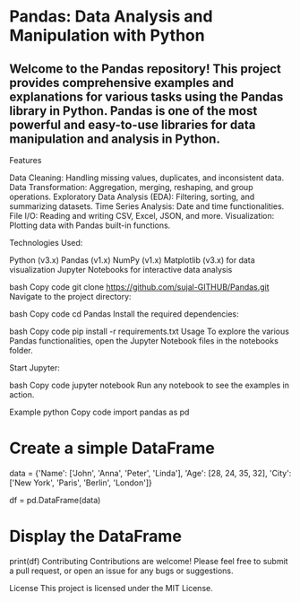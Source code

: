 # Pandas: Data Analysis and Manipulation with Python

## Welcome to the Pandas repository! This project provides comprehensive examples and explanations for various tasks using the Pandas library in Python. Pandas is one of the most powerful and easy-to-use libraries for data manipulation and analysis in Python.

Features

Data Cleaning: Handling missing values, duplicates, and inconsistent data.
Data Transformation: Aggregation, merging, reshaping, and group operations.
Exploratory Data Analysis (EDA): Filtering, sorting, and summarizing datasets.
Time Series Analysis: Date and time functionalities.
File I/O: Reading and writing CSV, Excel, JSON, and more.
Visualization: Plotting data with Pandas built-in functions.

Technologies Used:

Python (v3.x)
Pandas (v1.x)
NumPy (v1.x)
Matplotlib (v3.x) for data visualization
Jupyter Notebooks for interactive data analysis

bash
Copy code
git clone https://github.com/sujal-GITHUB/Pandas.git
Navigate to the project directory:

bash
Copy code
cd Pandas
Install the required dependencies:

bash
Copy code
pip install -r requirements.txt
Usage
To explore the various Pandas functionalities, open the Jupyter Notebook files in the notebooks folder.

Start Jupyter:

bash
Copy code
jupyter notebook
Run any notebook to see the examples in action.

Example
python
Copy code
import pandas as pd

# Create a simple DataFrame
data = {'Name': ['John', 'Anna', 'Peter', 'Linda'],
        'Age': [28, 24, 35, 32],
        'City': ['New York', 'Paris', 'Berlin', 'London']}

df = pd.DataFrame(data)

# Display the DataFrame
print(df)
Contributing
Contributions are welcome! Please feel free to submit a pull request, or open an issue for any bugs or suggestions.

License
This project is licensed under the MIT License.
